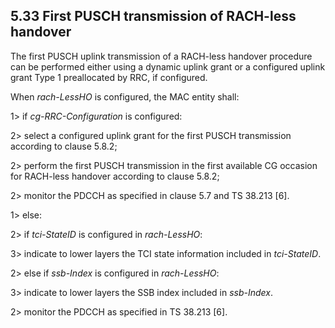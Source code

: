 ## 5.33 First PUSCH transmission of RACH-less handover

The first PUSCH uplink transmission of a RACH-less handover procedure
can be performed either using a dynamic uplink grant or a configured
uplink grant Type 1 preallocated by RRC, if configured.

When *rach-LessHO* is configured, the MAC entity shall:

1\> if *cg-RRC-Configuration* is configured:

2\> select a configured uplink grant for the first PUSCH transmission
according to clause 5.8.2;

2\> perform the first PUSCH transmission in the first available CG
occasion for RACH-less handover according to clause 5.8.2;

2\> monitor the PDCCH as specified in clause 5.7 and TS 38.213 \[6\].

1\> else:

2\> if *tci-StateID* is configured in *rach-LessHO*:

3\> indicate to lower layers the TCI state information included in
*tci-StateID*.

2\> else if *ssb-Index* is configured in *rach-LessHO*:

3\> indicate to lower layers the SSB index included in *ssb-Index*.

2\> monitor the PDCCH as specified in TS 38.213 \[6\].